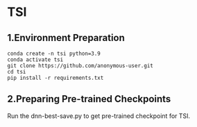 # TSI
## 1.Environment Preparation
```
conda create -n tsi python=3.9
conda activate tsi
git clone https://github.com/anonymous-user.git
cd tsi
pip install -r requirements.txt
```

## 2.Preparing Pre-trained Checkpoints
Run the dnn-best-save.py to get pre-trained checkpoint for TSI.
